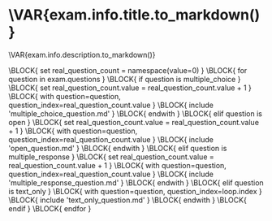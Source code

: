 # \VAR{exam.info.title.to_markdown()}

\VAR{exam.info.description.to_markdown()}

\BLOCK{ set real_question_count = namespace(value=0) }
\BLOCK{ for question in exam.questions }
    \BLOCK{ if question is multiple_choice }
        \BLOCK{ set real_question_count.value = real_question_count.value + 1 }
		\BLOCK{ with question=question, question_index=real_question_count.value }
			\BLOCK{ include 'multiple_choice_question.md' }
		\BLOCK{ endwith }
	\BLOCK{ elif question is open }
        \BLOCK{ set real_question_count.value = real_question_count.value + 1 }
		\BLOCK{ with question=question, question_index=real_question_count.value }
			\BLOCK{ include 'open_question.md' }
		\BLOCK{ endwith }
	\BLOCK{ elif question is multiple_response }
        \BLOCK{ set real_question_count.value = real_question_count.value + 1 }
		\BLOCK{ with question=question, question_index=real_question_count.value }
			\BLOCK{ include 'multiple_response_question.md' }
		\BLOCK{ endwith }
	\BLOCK{ elif question is text_only }
		\BLOCK{ with question=question, question_index=loop.index }
			\BLOCK{ include 'text_only_question.md' }
		\BLOCK{ endwith }
	\BLOCK{ endif }
\BLOCK{ endfor }
